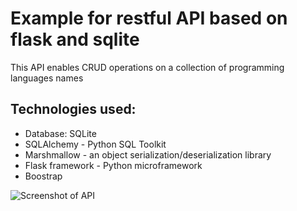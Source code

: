 # Example for restful API based on flask and sqlite
This API enables CRUD operations on a collection of programming languages names

## Technologies used:
* Database: SQLite
* SQLAlchemy - Python SQL Toolkit
* Marshmallow - an object serialization/deserialization library
* Flask framework - Python microframework
* Boostrap

![Screenshot of API](https://github.com/MartaGolabek/restful_API/edit/master/screen_api.png)
